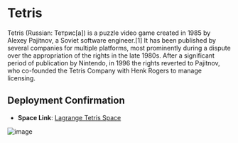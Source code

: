 # Tetris

Tetris (Russian: Тетрис[a]) is a puzzle video game created in 1985 by Alexey Pajitnov, a Soviet software engineer.[1] It has been published by several companies for multiple platforms, most prominently during a dispute over the appropriation of the rights in the late 1980s. After a significant period of publication by Nintendo, in 1996 the rights reverted to Pajitnov, who co-founded the Tetris Company with Henk Rogers to manage licensing.

## Deployment Confirmation

- **Space Link**: [Lagrange Tetris Space]([https://lagrange.space/link-to-deployment](https://lagrangedao.org/spaces/0xf8bB909F580738fB11A2bE26cA0e2AB1C2BD623d/tetris/app))

![image](https://github.com/Mattinde/awesome-swanchain/assets/173015294/f14f7f02-466a-42bc-a3bb-4e48378c955d)


